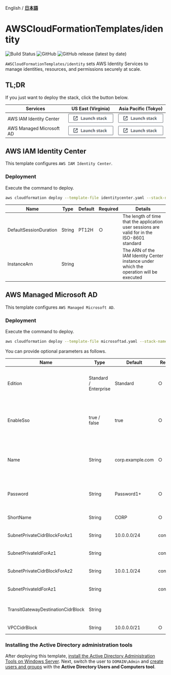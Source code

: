 English / [**日本語**](README_JP.md)

# AWSCloudFormationTemplates/identity
![Build Status](https://codebuild.ap-northeast-1.amazonaws.com/badges?uuid=eyJlbmNyeXB0ZWREYXRhIjoiZ3Z5MUkzdXRFcEtqM25ST0lZdW93ZVBKTnRXTk1WRGFUNkk2MzFpVERGNHp1dHU2RDNReU5IUlAvTitlRGgxNE03N3Y4ejZFaTNDVmpXdDZDK1pjRUFBPSIsIml2UGFyYW1ldGVyU3BlYyI6IllkWXQ5VVNaWE9QSnZkN3EiLCJtYXRlcmlhbFNldFNlcmlhbCI6MX0%3D&branch=main)
![GitHub](https://img.shields.io/github/license/eijikominami/aws-cloudformation-templates)
![GitHub release (latest by date)](https://img.shields.io/github/v/release/eijikominami/aws-cloudformation-templates)
 
``AWSCloudFormationTemplates/identity`` sets AWS Identity Services to manage identities, resources, and permissions securely at scale.

## TL;DR

If you just want to deploy the stack, click the button below.

| Services | US East (Virginia) | Asia Pacific (Tokyo) |
| --- | --- | --- |
| AWS IAM Identity Center | [![cloudformation-launch-stack](../images/cloudformation-launch-stack.png)](https://console.aws.amazon.com/cloudformation/home?region=us-east-1#/stacks/create/review?stackName=IdentityCenter&templateURL=https://eijikominami.s3-ap-northeast-1.amazonaws.com/aws-cloudformation-templates/identity/identitycenter.yaml) | [![cloudformation-launch-stack](../images/cloudformation-launch-stack.png)](https://console.aws.amazon.com/cloudformation/home?region=ap-northeast-1#/stacks/create/review?stackName=IdentityCenter&templateURL=https://eijikominami.s3-ap-northeast-1.amazonaws.com/aws-cloudformation-templates/identity/identitycenter.yaml) |
| AWS Managed Microsoft AD | [![cloudformation-launch-stack](../images/cloudformation-launch-stack.png)](https://console.aws.amazon.com/cloudformation/home?region=us-east-1#/stacks/create/review?stackName=MicrosoftAD&templateURL=https://eijikominami.s3-ap-northeast-1.amazonaws.com/aws-cloudformation-templates/identity/microsoftad.yaml) | [![cloudformation-launch-stack](../images/cloudformation-launch-stack.png)](https://console.aws.amazon.com/cloudformation/home?region=ap-northeast-1#/stacks/create/review?stackName=MicrosoftAD&templateURL=https://eijikominami.s3-ap-northeast-1.amazonaws.com/aws-cloudformation-templates/identity/microsoftad.yaml) |

## AWS IAM Identity Center

This template configures ``AWS IAM Identity Center``.

### Deployment

Execute the command to deploy.

```bash
aws cloudformation deploy --template-file identitycenter.yaml --stack-name IdentityCenter --capabilities CAPABILITY_NAMED_IAM CAPABILITY_AUTO_EXPAND
```

| Name | Type | Default | Required | Details | 
| --- | --- | --- | --- | --- |
| DefaultSessionDuration | String | PT12H | ○ | The length of time that the application user sessions are valid for in the ISO-8601 standard |
| InstanceArn | String |  |  | The ARN of the IAM Identity Center instance under which the operation will be executed |

## AWS Managed Microsoft AD

This template configures ``AWS Managed Microsoft AD``.

### Deployment

Execute the command to deploy.

```bash
aws cloudformation deploy --template-file microsoftad.yaml --stack-name MicrosoftAD --capabilities CAPABILITY_NAMED_IAM CAPABILITY_AUTO_EXPAND
```

You can provide optional parameters as follows.

| Name | Type | Default | Required | Details | 
| --- | --- | --- | --- | --- |
| Edition | Standard / Enterprise | Standard | ○ | The edition of AWS Directory Service for Microsoft Active Directory |
| EnableSso | true / false | true | ○ | Whether to enable single sign-on for a Microsoft Active Directory in AWS |
| Name | String | corp.example.com | ○ | The fully qualified domain name for the AWS Managed Microsoft AD directory |
| Password | String | Password1+ | ○ | The password for the default administrative user named Admin |
| ShortName | String | CORP | ○ | The NetBIOS name for your domain |
| SubnetPrivateCidrBlockForAz1 | String | 10.0.0.0/24 | conditional | The private subnet CIDR block at AZ1 |
| SubnetPrivateIdForAz1 | String | | conditional | The private subnet id at AZ1 |
| SubnetPrivateCidrBlockForAz2 | String | 10.0.1.0/24 | conditional | The private subnet CIDR block at AZ2 |
| SubnetPrivateIdForAz1 | String | | conditional | The private subnet id at AZ2 |
| TransitGatewayDestinationCidrBlock | String | | | The IPv4 CIDR block forward to TransitGateway |
| VPCCidrBlock | String | 10.0.0.0/21 | ○ | The VPC CIDR block |

### Installing the Active Directory administration tools

After deploying this template, [install the Active Directory Administration Tools on Windows Server](https://docs.aws.amazon.com/directoryservice/latest/admin-guide/ms_ad_install_ad_tools.html#install_ad_tools_winserver). Next, switch the user to `DOMAIN\Admin` and [create users and groups](https://docs.aws.amazon.com/directoryservice/latest/admin-guide/ms_ad_manage_users_groups_create_user.html) with the **Active Directory Users and Computers tool**.
